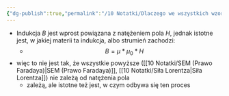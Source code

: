 ```yaml
---
{"dg-publish":true,"permalink":"/10 Notatki/Dlaczego we wszystkich wzorach to indukcja magnetyczna (B) ma wpływ na siłę (Lorentza), na siłę elektromotoryczną SEM, a nie natężenie pola (H)/","tags":["wiedza/zettel"]}
---
```


* Indukcja $B$ jest wprost powiązana z natężeniem pola $H$, jednak istotne jest, w jakiej materii ta indukcja, albo strumień zachodzi:
	* $$B=\mu *\mu_{0}*H$$
* więc to nie jest tak, że wszystkie powyższe ([[10 Notatki/SEM (Prawo Faradaya)\|SEM (Prawo Faradaya)]], [[10 Notatki/Siła Lorentza\|Siła Lorentza]]) nie zależą od natężenia pola
	* zależą, ale istotne też jest, w czym odbywa się ten proces